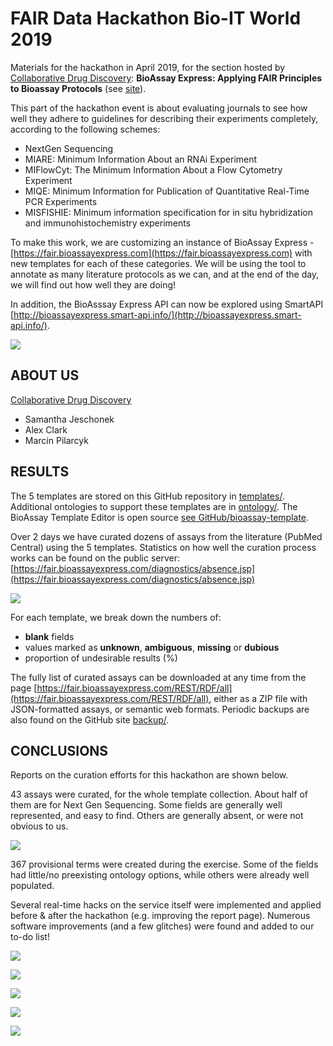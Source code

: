 # FAIR Data Hackathon Bio-IT World 2019

Materials for the hackathon in April 2019, for the section hosted by [Collaborative Drug Discovery](http://collaborativedrug.com): **BioAssay Express: Applying FAIR Principles to Bioassay Protocols** (see [site](https://www.bio-itworldexpo.com/fair-data-hackathon)).

This part of the hackathon event is about evaluating journals to see how well they adhere to guidelines for describing their experiments completely, according to the following schemes:

* NextGen Sequencing
* MIARE: Minimum Information About an RNAi Experiment
* MIFlowCyt: The Minimum Information About a Flow Cytometry Experiment
* MIQE: Minimum Information for Publication of Quantitative Real-Time PCR Experiments
* MISFISHIE: Minimum information specification for in situ hybridization and immunohistochemistry experiments

To make this work, we are customizing an instance of BioAssay Express - [https://fair.bioassayexpress.com](https://fair.bioassayexpress.com) with new templates for each of these categories. We will be using the tool to annotate as many literature protocols as we can, and at the end of the day, we will find out how well they are doing!

In addition, the BioAsssay Express API can now be explored using SmartAPI [http://bioassayexpress.smart-api.info/](http://bioassayexpress.smart-api.info/).

![](img/homepage_snap.png)

## ABOUT US

[Collaborative Drug Discovery](https://collaborativedrug.com)

* Samantha Jeschonek
* Alex Clark
* Marcin Pilarcyk

## RESULTS

The 5 templates are stored on this GitHub repository in [templates/](https://github.com/NCBI-Hackathons/BioAssay-Express-Applying-FAIR-Principles-to-Bioassay-Protocols/tree/master/templates). Additional ontologies to support these templates are in [ontology/](https://github.com/NCBI-Hackathons/BioAssay-Express-Applying-FAIR-Principles-to-Bioassay-Protocols/tree/master/ontology). The BioAssay Template Editor is open source [see GitHub/bioassay-template](https://github.com/cdd/bioassay-template).

Over 2 days we have curated dozens of assays from the literature (PubMed Central) using the 5 templates. Statistics on how well the curation process works can be found on the public server: [https://fair.bioassayexpress.com/diagnostics/absence.jsp](https://fair.bioassayexpress.com/diagnostics/absence.jsp)

![](img/curation_snap.png)


For each template, we break down the numbers of:

* **blank** fields
* values marked as **unknown**, **ambiguous**, **missing** or **dubious**
* proportion of undesirable results (%)

The fully list of curated assays can be downloaded at any time from the page [https://fair.bioassayexpress.com/REST/RDF/all](https://fair.bioassayexpress.com/REST/RDF/all), either as a ZIP file with JSON-formatted assays, or semantic web formats. Periodic backups are also found on the GitHub site [backup/](https://github.com/NCBI-Hackathons/BioAssay-Express-Applying-FAIR-Principles-to-Bioassay-Protocols/tree/master/backup).

## CONCLUSIONS

Reports on the curation efforts for this hackathon are shown below.

43 assays were curated, for the whole template collection. About half of them are for Next Gen Sequencing. Some fields are generally well represented, and easy to find. Others are generally absent, or were not obvious to us.

![](img/scorecard.png)

367 provisional terms were created during the exercise. Some of the fields had little/no preexisting ontology options, while others were already well populated.

Several real-time hacks on the service itself were implemented and applied before & after the hackathon (e.g. improving the report page). Numerous software improvements (and a few glitches) were found and added to our to-do list!

![](img/report1.png)

![](img/report2.png)

![](img/report3.png)

![](img/report4.png)

![](img/report5.png)